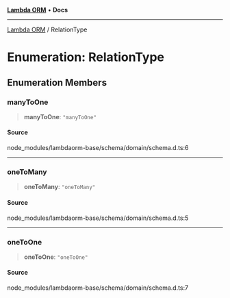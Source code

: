 [**Lambda ORM**](../README.md) • **Docs**

***

[Lambda ORM](../README.md) / RelationType

# Enumeration: RelationType

## Enumeration Members

### manyToOne

> **manyToOne**: `"manyToOne"`

#### Source

node\_modules/lambdaorm-base/schema/domain/schema.d.ts:6

***

### oneToMany

> **oneToMany**: `"oneToMany"`

#### Source

node\_modules/lambdaorm-base/schema/domain/schema.d.ts:5

***

### oneToOne

> **oneToOne**: `"oneToOne"`

#### Source

node\_modules/lambdaorm-base/schema/domain/schema.d.ts:7
